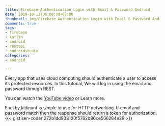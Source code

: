 ```yaml
---
title: Firebase Authentication Login with Email & Password Android
date: 2019-10-13T06:00:00+08:00
thumbnail: img/Firebase Authentication Login with Email & Password Android.webp
comments: true
tags:
- firebase
- kotlin
- android
- restapi
- androidstudio
categories:
- android

---
```

Every app that uses cloud computing should authenticate a user to access its protected resources. In this tutorial, We will log in using the email and password through REST.

You can watch the [YouTube video](https://youtu.be/f5b7tzcA_44) or Learn more.

Fuel by kittinunf is simple to use for HTTP networking. If email and password match then the response should return a token for authorization.
{{< gist sen-coder 272b1dd903130f5762b86ce566284e29 >}}